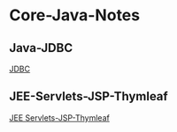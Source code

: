 # Core-Java-Notes

## Java-JDBC 
[JDBC](https://github.com/AvishekVerma/Java_JDBC)

## JEE-Servlets-JSP-Thymleaf
[JEE Servlets-JSP-Thymleaf](https://github.com/AvishekVerma/JEE_Servlets-JSP-Thymleaf)
